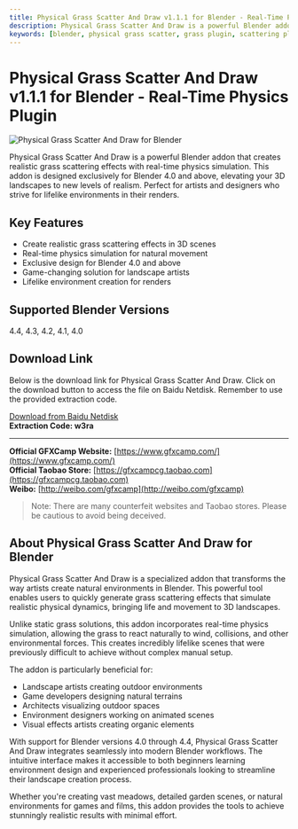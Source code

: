```yaml
---
title: Physical Grass Scatter And Draw v1.1.1 for Blender - Real-Time Physics Plugin
description: Physical Grass Scatter And Draw is a powerful Blender addon that creates realistic grass scattering effects with real-time physics simulation. Perfect for landscape artists and environment designers.
keywords: [blender, physical grass scatter, grass plugin, scattering plugin, landscape design, real-time physics, environment design, 3d animation, blender addon, vegetation]
---
```


# Physical Grass Scatter And Draw v1.1.1 for Blender - Real-Time Physics Plugin

![Physical Grass Scatter And Draw for Blender](https://www.gfxcamp.com/wp-content/uploads/2025/08/Physical-Grass-Scatter-And-Draw.jpg)

Physical Grass Scatter And Draw is a powerful Blender addon that creates realistic grass scattering effects with real-time physics simulation. This addon is designed exclusively for Blender 4.0 and above, elevating your 3D landscapes to new levels of realism. Perfect for artists and designers who strive for lifelike environments in their renders.

## Key Features

- Create realistic grass scattering effects in 3D scenes
- Real-time physics simulation for natural movement
- Exclusive design for Blender 4.0 and above
- Game-changing solution for landscape artists
- Lifelike environment creation for renders

## Supported Blender Versions

4.4, 4.3, 4.2, 4.1, 4.0

## Download Link

Below is the download link for Physical Grass Scatter And Draw. Click on the download button to access the file on Baidu Netdisk. Remember to use the provided extraction code.

[Download from Baidu Netdisk](https://pan.baidu.com/s/1xRxMkEQl969tpln7ZH-CFA?pwd=w3ra)  
**Extraction Code: w3ra**

---

**Official GFXCamp Website:** [https://www.gfxcamp.com/](https://www.gfxcamp.com/)  
**Official Taobao Store:** [https://gfxcampcg.taobao.com](https://gfxcampcg.taobao.com)  
**Weibo:** [http://weibo.com/gfxcamp](http://weibo.com/gfxcamp)  

> Note: There are many counterfeit websites and Taobao stores. Please be cautious to avoid being deceived.

## About Physical Grass Scatter And Draw for Blender

Physical Grass Scatter And Draw is a specialized addon that transforms the way artists create natural environments in Blender. This powerful tool enables users to quickly generate grass scattering effects that simulate realistic physical dynamics, bringing life and movement to 3D landscapes.

Unlike static grass solutions, this addon incorporates real-time physics simulation, allowing the grass to react naturally to wind, collisions, and other environmental forces. This creates incredibly lifelike scenes that were previously difficult to achieve without complex manual setup.

The addon is particularly beneficial for:
- Landscape artists creating outdoor environments
- Game developers designing natural terrains
- Architects visualizing outdoor spaces
- Environment designers working on animated scenes
- Visual effects artists creating organic elements

With support for Blender versions 4.0 through 4.4, Physical Grass Scatter And Draw integrates seamlessly into modern Blender workflows. The intuitive interface makes it accessible to both beginners learning environment design and experienced professionals looking to streamline their landscape creation process.

Whether you're creating vast meadows, detailed garden scenes, or natural environments for games and films, this addon provides the tools to achieve stunningly realistic results with minimal effort.